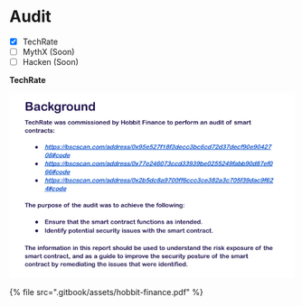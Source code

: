 # Audit

* [x] TechRate
* [ ] MythX \(Soon\)
* [ ] Hacken \(Soon\)

**TechRate**

![](.gitbook/assets/image%20%284%29.png)

{% file src=".gitbook/assets/hobbit-finance.pdf" %}



